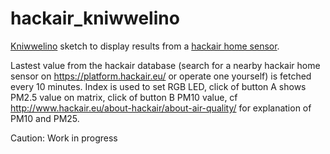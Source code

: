 # hackair_kniwwelino
[Kniwwelino](http://www.kniwwelino.lu/) sketch to display results from a [hackair home sensor](http://www.hackair.eu/hackair-home-v2/).

Lastest value from the hackair database (search for a nearby hackair home sensor on https://platform.hackair.eu/ or operate one yourself) is fetched every 10 minutes. Index is used to set RGB LED, click of button A shows PM2.5 value on matrix, click of button B PM10 value, cf http://www.hackair.eu/about-hackair/about-air-quality/ for explanation of PM10 and PM25.

Caution: Work in progress

